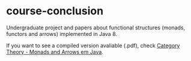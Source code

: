 # course-conclusion
Undergraduate project and papers about functional structures (monads, functors and arrows) implemented in Java 8.

If you want to see a compiled version avaliable (.pdf), check <a href="https://github.com/pabloparada/course-conclusion/raw/master/paper/compiled/compiled-paper-pabloparada.pdf">Category Theory - Monads and Arrows em Java</a>.
